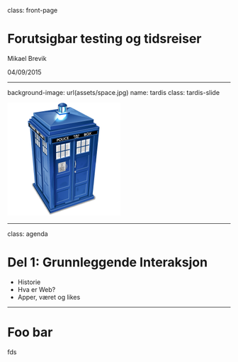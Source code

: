 class: front-page

# Forutsigbar testing og tidsreiser

Mikael Brevik

04/09/2015

---
background-image: url(assets/space.jpg)
name: tardis
class: tardis-slide

<img src="assets/tardis.png" alt="Tardis" class="tardis-img" />

---
class: agenda

# Del 1: Grunnleggende Interaksjon

 * Historie
 * Hva er Web?
 * Apper, været og likes

---

# Foo bar


fds
